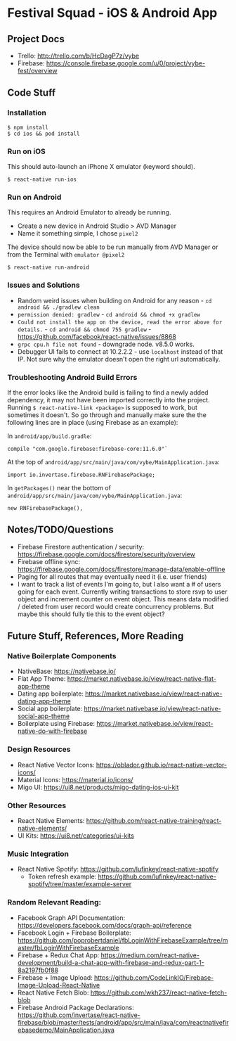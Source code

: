 # Festival Squad - iOS & Android App

## Project Docs

* Trello: http://trello.com/b/HcDagP7z/vybe
* Firebase: https://console.firebase.google.com/u/0/project/vybe-fest/overview

## Code Stuff

### Installation

```
$ npm install
$ cd ios && pod install
```

### Run on iOS

This should auto-launch an iPhone X emulator (keyword should).

```
$ react-native run-ios
```


### Run on Android

This requires an Android Emulator to already be running.

* Create a new device in Android Studio > AVD Manager
* Name it something simple, I chose `pixel2`

The device should now be able to be run manually from AVD Manager or from the Terminal with `emulator @pixel2`

```
$ react-native run-android
```

### Issues and Solutions

* Random weird issues when building on Android for any reason - `cd android && ./gradlew clean`
* `permission denied: gradlew` - `cd android && chmod +x gradlew`
* `Could not install the app on the device, read the error above for details.` - `cd android && chmod 755 gradlew` - https://github.com/facebook/react-native/issues/8868
* `grpc cpu.h file not found` - downgrade node. v8.5.0 works.
* Debugger UI fails to connect at 10.2.2.2 - use `localhost` instead of that IP.  Not sure why the emulator doesn't open the right url automatically.

### Troubleshooting Android Build Errors

If the error looks like the Android build is failing to find a newly added dependency, it may not have been imported correctly into the project.  Running `$ react-native-link <package>` is supposed to work, but sometimes it doesn't.  So go through and manually make sure the the following lines are in place (using Firebase as an example):

In `android/app/build.gradle`:
```
compile "com.google.firebase:firebase-core:11.6.0"`
```
At the top of `android/app/src/main/java/com/vybe/MainApplication.java`:
```
import io.invertase.firebase.RNFirebasePackage;
```
In `getPackages()` near the bottom of `android/app/src/main/java/com/vybe/MainApplication.java`:
```
new RNFirebasePackage(),
```

## Notes/TODO/Questions

* Firebase Firestore authentication / security: https://firebase.google.com/docs/firestore/security/overview
* Firebase offline sync: https://firebase.google.com/docs/firestore/manage-data/enable-offline
* Paging for all routes that may eventually need it (i.e. user friends)
* I want to track a list of events I'm going to, but I also want a # of users going for each event.  Currently writing transactions to store rsvp to user object and increment counter on event object.  This means data modified / deleted from user record would create concurrency problems.  But maybe this should fully tie this to the event object?

## Future Stuff, References, More Reading

### Native Boilerplate Components

* NativeBase: https://nativebase.io/
* Flat App Theme: https://market.nativebase.io/view/react-native-flat-app-theme
* Dating app boilerplate: https://market.nativebase.io/view/react-native-dating-app-theme
* Social app boilerplate: https://market.nativebase.io/view/react-native-social-app-theme
* Boilerplate using Firebase: https://market.nativebase.io/view/react-native-do-with-firebase

### Design Resources

* React Native Vector Icons: https://oblador.github.io/react-native-vector-icons/
* Material Icons: https://material.io/icons/
* Migo UI: https://ui8.net/products/migo-dating-ios-ui-kit

### Other Resources

* React Native Elements: https://github.com/react-native-training/react-native-elements/
* UI Kits: https://ui8.net/categories/ui-kits

### Music Integration

* React Native Spotify: https://github.com/lufinkey/react-native-spotify
  * Token refresh example: https://github.com/lufinkey/react-native-spotify/tree/master/example-server

### Random Relevant Reading:

* Facebook Graph API Documentation: https://developers.facebook.com/docs/graph-api/reference
* Facebook Login + Firebase Boilerplate: https://github.com/poprobertdaniel/fbLoginWithFirebaseExample/tree/master/fbLoginWithFirebaseExample
* Firebase + Redux Chat App: https://medium.com/react-native-development/build-a-chat-app-with-firebase-and-redux-part-1-8a2197fb0f88
* Firebase + Image Upload: https://github.com/CodeLinkIO/Firebase-Image-Upload-React-Native
* React Native Fetch Blob: https://github.com/wkh237/react-native-fetch-blob
* Firebase Android Package Declarations: https://github.com/invertase/react-native-firebase/blob/master/tests/android/app/src/main/java/com/reactnativefirebasedemo/MainApplication.java

